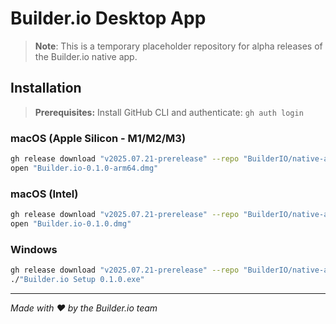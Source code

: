 # Builder.io Desktop App

> **Note**: This is a temporary placeholder repository for alpha releases of the Builder.io native app.

## Installation

> **Prerequisites:** Install GitHub CLI and authenticate: `gh auth login`

### macOS (Apple Silicon - M1/M2/M3)
```bash
gh release download "v2025.07.21-prerelease" --repo "BuilderIO/native-app-distribution" --pattern "Builder.io-0.1.0-arm64.dmg"
open "Builder.io-0.1.0-arm64.dmg"
```

### macOS (Intel)
```bash
gh release download "v2025.07.21-prerelease" --repo "BuilderIO/native-app-distribution" --pattern "Builder.io-0.1.0.dmg"
open "Builder.io-0.1.0.dmg"
```

### Windows  
```bash
gh release download "v2025.07.21-prerelease" --repo "BuilderIO/native-app-distribution" --pattern "Builder.io Setup 0.1.0.exe"
./"Builder.io Setup 0.1.0.exe"
```

---

*Made with ❤️ by the Builder.io team*
